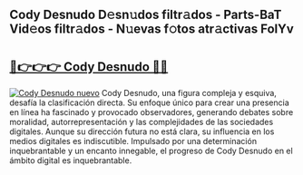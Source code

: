 ## Cody Desnudo D𝚎sn𝚞dos filtr𝚊dos - Parts-BaT Vid𝚎os filtr𝚊dos - N𝚞evas f𝚘tos atr𝚊ctivas FolYv

# <h2><a href="http://mb5ht8.tromn.icu/?c=Cody+Desnudo">🔗👉👉👉 Cody Desnudo 🔗🔗</a></h2>

[![Cody Desnudo nuevo](https://i.imgur.com/pEAQMta.gif)](http://mb5ht8.tromn.icu/?c=Cody+Desnudo)
Cody Desnudo, una figura compleja y esquiva, desafía la clasificación directa. Su enfoque único para crear una presencia en línea ha fascinado y provocado observadores, generando debates sobre moralidad, autorrepresentación y las complejidades de las sociedades digitales. Aunque su dirección futura no está clara, su influencia en los medios digitales es indiscutible. Impulsado por una determinación inquebrantable y un encanto innegable, el progreso de Cody Desnudo en el ámbito digital es inquebrantable.
